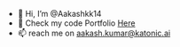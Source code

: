 - 👋 Hi, I’m @Aakashkk14
- 👀 Check my code Portfolio [Here](https://github.com/Aakashk14) 
- 📫 reach me on aakash.kumar@katonic.ai 

<!---
Aakashkk14/Aakashkk14 is a ✨ special ✨ repository because its `README.md` (this file) appears on your GitHub profile.
You can click the Preview link to take a look at your changes.
--->

